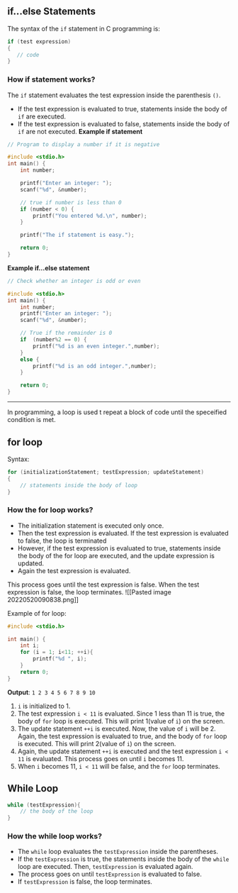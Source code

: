 ```toc
```
## if...else Statements
The syntax of the `if` statement in C programming is:
```c
if (test expression) 
{
   // code
}
```
### How if statement works?
The `if` statement evaluates the test expression inside the parenthesis `()`.
-   If the test expression is evaluated to true, statements inside the body of `if` are executed.
-   If the test expression is evaluated to false, statements inside the body of `if` are not executed.
**Example if statement**
```c
// Program to display a number if it is negative

#include <stdio.h>
int main() {
    int number;

    printf("Enter an integer: ");
    scanf("%d", &number);

    // true if number is less than 0
    if (number < 0) {
        printf("You entered %d.\n", number);
    }

    printf("The if statement is easy.");

    return 0;
}
```

**Example if...else statement**
```c
// Check whether an integer is odd or even

#include <stdio.h>
int main() {
    int number;
    printf("Enter an integer: ");
    scanf("%d", &number);

    // True if the remainder is 0
    if  (number%2 == 0) {
        printf("%d is an even integer.",number);
    }
    else {
        printf("%d is an odd integer.",number);
    }

    return 0;
}
```

---
In programming, a loop is used t repeat a block of code until the speceified condition is met.

## for loop
Syntax:
```c
for (initializationStatement; testExpression; updateStatement)
{
    // statements inside the body of loop
}
```

### How the for loop works?
- The initialization statement is executed only once.
- Then the test expression is evaluated. If the test expression is evaluated to false, the loop is terminated
- However, if the test expression is evaluated to true, statements inside the body of the for loop are executed, and the update expression is updated.
- Again the test expression is evaluated.

This process goes until the test expression is false. When the test expression is false, the loop terminates.
![[Pasted image 20220520090838.png]]

Example of for loop:
```c
#include <stdio.h>

int main() {
	int i;
	for (i = 1; i<11; ++i){
		printf("%d ", i);
	}
	return 0;
}
```
**Output**: `1 2 3 4 5 6 7 8 9 10`
1. `i` is initialized to 1.
2. The test expression `i < 11` is evaluated. Since 1 less than 11 is true, the body of `for` loop is executed. This will print 1(value of `i`) on the screen.
3. The update statement `++i` is executed. Now, the value of `i` will be 2. Again, the test expression is evaluated to true, and the body of `for` loop is executed. This will print 2(value of `i`) on the screen.
4. Again, the update statement `++i` is executed and the test expression `i < 11` is evaluated. This process goes on until `i` becomes 11.
5. When `i` becomes 11, `i < 11` will be false, and the `for` loop terminates.

## While Loop
```c
while (testExpression){
	// the body of the loop
}
```

### How the while loop works?
- The `while` loop evaluates the `testExpression` inside the parentheses.
- If the `testExpression` is true, the statements inside the body of the `while` loop are executed. Then, `testExpression` is evaluated again.
- The process goes on until `testExpression` is evaluated to false.
- If `testExpression` is false, the loop terminates.